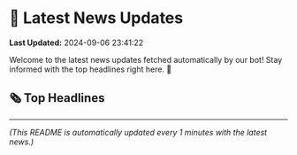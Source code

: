 # 📰 Latest News Updates
**Last Updated:** 2024-09-06 23:41:22

Welcome to the latest news updates fetched automatically by our bot! Stay informed with the top headlines right here. 🚀

## 🗞️ Top Headlines

---
*(This README is automatically updated every 1 minutes with the latest news.)*
